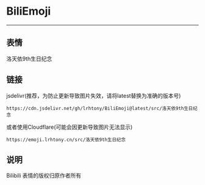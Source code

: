 # BiliEmoji
---
## 表情
洛天依9th生日纪念
## 链接
jsdelivr(推荐，为防止更新导致图片失效，请将latest替换为准确的版本号)
```
https://cdn.jsdelivr.net/gh/lrhtony/BiliEmoji@latest/src/洛天依9th生日纪念
```
或者使用Cloudflare(可能会因更新导致图片无法显示)
```
https://emoji.lrhtony.cn/src/洛天依9th生日纪念
```
## 说明
Bilibili 表情的版权归原作者所有
